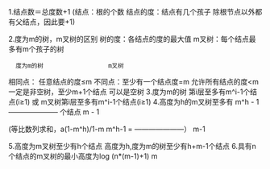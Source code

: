1.结点数＝总度数+1
(结点：根的个数
结点的度：结点有几个孩子
除根节点以外都有父结点，因此要+1)

2.度为m的树，m叉树的区别
树的度：各结点的度的最大值
m叉树：每个结点最多有m个孩子的树

	  度为m的树     		     m叉树
相同点：		任意结点的度≤m
不同点：至少有一个结点度=m		允许所有结点的度<m
	一定是非空树，至少m+1个结点	可以是空树
3.度为m的树 第i层至多有m^i-1个结点(i≥1)
或 m叉树第i层至多有m^i-1个结点(i≥1)
4.高度为h的m叉树至多有	m^h - 1
		      	———————		个结点
		      	m   - 1

(等比数列求和，a(1-m^h)/1-m   m^h-1
			    = ———————）
			      m-1

5.高度为m叉树至少有h个结点
  高度为h,度为m的树至少有h+m-1个结点
6.具有n个结点的m叉树的最小高度为log (n*(m-1)+1)
				   m
